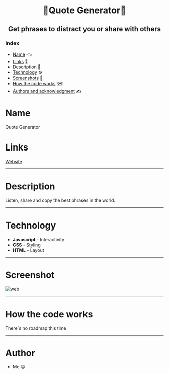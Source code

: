 <h1 align="center"> 💬Quote Generator💬</h1>

<h2 align="center"> Get phrases to distract you or share with others </h2>

### Index

* [Name](#Name) 👈
* [Links](#Links) 🔗
* [Description](#Description) 📖
* [Technology](#Technology) ⚙️
* [Screenshots](#Screenshots) 📱
* [How the code works](#How-the-code-works) 🗺️
* [Authors and acknowledgment](#Authors-and-acknowledgment) ✍️

# Name

Quote Generator

# Links

[Website](https://jkmxmb2z6xgtsucis1mhvw-on.drv.tw/)
___

# Description

Listen, share and copy the best phrases in the world.

___

# Technology

* **Javascript** - Interactivity
* **CSS** - Styling
* **HTML** - Layout

____

# Screenshot
![web](https://user-images.githubusercontent.com/85640313/152693667-35ea95bc-a6d7-4dd9-abe6-7d286447890a.png)
____

# How the code works

There´s no roadmap this time 

____

# Author

* Me 😊
